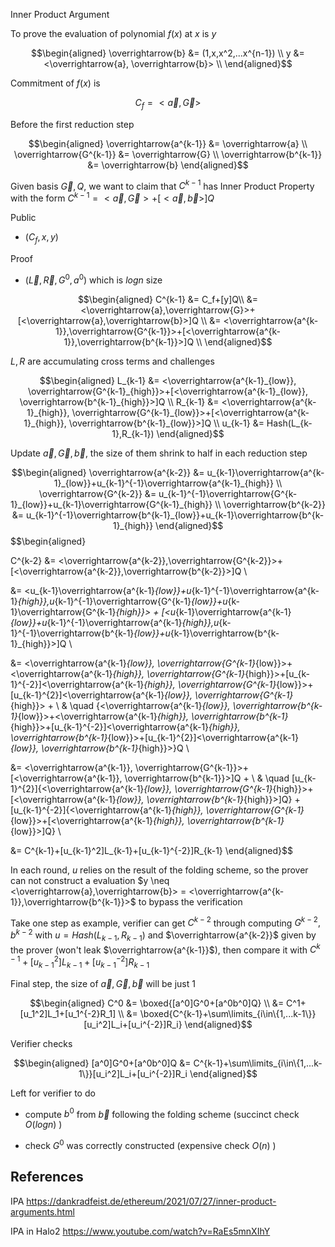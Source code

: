 Inner Product Argument

To prove the evaluation of polynomial $f(x)$ at $x$ is $y$

$$\begin{aligned}
\overrightarrow{b} &= (1,x,x^2,...x^{n-1}) \\
y &= <\overrightarrow{a}, \overrightarrow{b}> \\
\end{aligned}$$

Commitment of $f(x)$ is

$$C_f = <\overrightarrow{a}, \overrightarrow{G}>$$

Before the first reduction step

$$\begin{aligned}
\overrightarrow{a^{k-1}} &= \overrightarrow{a} \\
\overrightarrow{G^{k-1}} &= \overrightarrow{G} \\
\overrightarrow{b^{k-1}} &= \overrightarrow{b}
\end{aligned}$$

Given basis $\overrightarrow{G},Q$, we want to claim that $C^{k-1}$ has Inner Product Property with the form $C^{k-1}=<\overrightarrow{a},\overrightarrow{G}>+[<\overrightarrow{a},\overrightarrow{b}>]Q$

Public

+ $(C_f,x,y)$

Proof

+ $(\overrightarrow{L},\overrightarrow{R},G^0,a^0)$ which is $logn$ size

$$\begin{aligned}
C^{k-1} &= C_f+[y]Q\\
&= <\overrightarrow{a},\overrightarrow{G}>+[<\overrightarrow{a},\overrightarrow{b}>]Q \\
&= <\overrightarrow{a^{k-1}},\overrightarrow{G^{k-1}}>+[<\overrightarrow{a^{k-1}},\overrightarrow{b^{k-1}}>]Q \\
\end{aligned}$$

$L,R$ are accumulating cross terms and challenges

$$\begin{aligned}
L_{k-1} &= <\overrightarrow{a^{k-1}_{low}}, \overrightarrow{G^{k-1}_{high}}>+[<\overrightarrow{a^{k-1}_{low}}, \overrightarrow{b^{k-1}_{high}}>]Q \\
R_{k-1} &= <\overrightarrow{a^{k-1}_{high}}, \overrightarrow{G^{k-1}_{low}}>+[<\overrightarrow{a^{k-1}_{high}}, \overrightarrow{b^{k-1}_{low}}>]Q \\
u_{k-1} &= Hash(L_{k-1},R_{k-1})
\end{aligned}$$

Update $\overrightarrow{a},\overrightarrow{G},\overrightarrow{b}$, the size of them shrink to half in each reduction step

$$\begin{aligned}
\overrightarrow{a^{k-2}} &= u_{k-1}\overrightarrow{a^{k-1}_{low}}+u_{k-1}^{-1}\overrightarrow{a^{k-1}_{high}} \\
\overrightarrow{G^{k-2}} &= u_{k-1}^{-1}\overrightarrow{G^{k-1}_{low}}+u_{k-1}\overrightarrow{G^{k-1}_{high}} \\
\overrightarrow{b^{k-2}} &= u_{k-1}^{-1}\overrightarrow{b^{k-1}_{low}}+u_{k-1}\overrightarrow{b^{k-1}_{high}}
\end{aligned}$$
$$\begin{aligned}

C^{k-2} &= <\overrightarrow{a^{k-2}},\overrightarrow{G^{k-2}}>+[<\overrightarrow{a^{k-2}},\overrightarrow{b^{k-2}}>]Q \\

&= <u_{k-1}\overrightarrow{a^{k-1}_{low}}+u_{k-1}^{-1}\overrightarrow{a^{k-1}_{high}},u_{k-1}^{-1}\overrightarrow{G^{k-1}_{low}}+u_{k-1}\overrightarrow{G^{k-1}_{high}}> + [<u_{k-1}\overrightarrow{a^{k-1}_{low}}+u_{k-1}^{-1}\overrightarrow{a^{k-1}_{high}},u_{k-1}^{-1}\overrightarrow{b^{k-1}_{low}}+u_{k-1}\overrightarrow{b^{k-1}_{high}}>]Q \\

&= <\overrightarrow{a^{k-1}_{low}}, \overrightarrow{G^{k-1}_{low}}>+<\overrightarrow{a^{k-1}_{high}}, \overrightarrow{G^{k-1}_{high}}>+[u_{k-1}^{-2}]<\overrightarrow{a^{k-1}_{high}}, \overrightarrow{G^{k-1}_{low}}>+[u_{k-1}^{2}]<\overrightarrow{a^{k-1}_{low}}, \overrightarrow{G^{k-1}_{high}}> + \\
& \quad \{<\overrightarrow{a^{k-1}_{low}}, \overrightarrow{b^{k-1}_{low}}>+<\overrightarrow{a^{k-1}_{high}}, \overrightarrow{b^{k-1}_{high}}>+[u_{k-1}^{-2}]<\overrightarrow{a^{k-1}_{high}}, \overrightarrow{b^{k-1}_{low}}>+[u_{k-1}^{2}]<\overrightarrow{a^{k-1}_{low}}, \overrightarrow{b^{k-1}_{high}}>\}Q \\

&= <\overrightarrow{a^{k-1}}, \overrightarrow{G^{k-1}}>+[<\overrightarrow{a^{k-1}}, \overrightarrow{b^{k-1}}>]Q + \\
& \quad [u_{k-1}^{2}]\{<\overrightarrow{a^{k-1}_{low}}, \overrightarrow{G^{k-1}_{high}}>+[<\overrightarrow{a^{k-1}_{low}}, \overrightarrow{b^{k-1}_{high}}>]Q\} + [u_{k-1}^{-2}]\{<\overrightarrow{a^{k-1}_{high}}, \overrightarrow{G^{k-1}_{low}}>+[<\overrightarrow{a^{k-1}_{high}}, \overrightarrow{b^{k-1}_{low}}>]Q\} \\

&= C^{k-1}+[u_{k-1}^2]L_{k-1}+[u_{k-1}^{-2}]R_{k-1}
\end{aligned}$$

In each round, $u$ relies on the result of the folding scheme, so the prover can not construct a evaluation $y \neq <\overrightarrow{a},\overrightarrow{b}> = <\overrightarrow{a^{k-1}},\overrightarrow{b^{k-1}}>$ to bypass the verification

Take one step as example, verifier can get $C^{k-2}$ through computing $G^{k-2},b^{k-2}$ with $u=Hash(L_{k-1},R_{k-1})$ and $\overrightarrow{a^{k-2}}$ given by the prover (won't leak $\overrightarrow{a^{k-1}}$), then compare it with $C^{k-1}+[u_{k-1}^2]L_{k-1}+[u_{k-1}^{-2}]R_{k-1}$

Final step, the size of $\overrightarrow{a},\overrightarrow{G},\overrightarrow{b}$ will be just 1

$$\begin{aligned}
C^0 &= \boxed{[a^0]G^0+[a^0b^0]Q} \\
&= C^1+[u_1^2]L_1+[u_1^{-2}R_1] \\
&= \boxed{C^{k-1}+\sum\limits_{i\in\{1,...k-1\}}[u_i^2]L_i+[u_i^{-2}]R_i}
\end{aligned}$$

Verifier checks

$$\begin{aligned}
[a^0]G^0+[a^0b^0]Q &= C^{k-1}+\sum\limits_{i\in\{1,...k-1\}}[u_i^2]L_i+[u_i^{-2}]R_i
\end{aligned}$$

Left for verifier to do

+ compute $b^0$ from $\overrightarrow{b}$ following the folding scheme (succinct check $O(logn)$ )

+ check $G^0$ was correctly constructed (expensive check $O(n)$ )

## References

IPA https://dankradfeist.de/ethereum/2021/07/27/inner-product-arguments.html

IPA in Halo2 https://www.youtube.com/watch?v=RaEs5mnXIhY